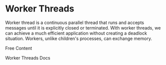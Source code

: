 # Worker Threads

Worker thread is a continuous parallel thread that runs and accepts messages until it is explicitly closed or terminated.
With worker threads, we can achieve a much efficient application without creating a deadlock situation. Workers, unlike children's processes, can exchange memory.

<ResourceGroupTitle>Free Content</ResourceGroupTitle>

<BadgeLink colorScheme='blue' badgeText='Official Docs' href='https://nodejs.org/api/worker_threads.html#worker-threads'>Worker Threads Docs</BadgeLink>

